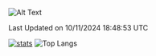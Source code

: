 ![Alt Text](https://media.tenor.com/3Gehha8RO-sAAAAC/goose-dance.gif)

<!--START_SECTION:waka-->

 Last Updated on 10/11/2024 18:48:53 UTC
<!--END_SECTION:waka-->
[![stats](https://github-readme-stats-rose-phi.vercel.app/api?username=jxncted&count_private=true)](https://github.com/jxncted/github-readme-stats)
![Top Langs](https://github-readme-stats-rose-phi.vercel.app/api/top-langs/?username=jxncted\&layout=compact&hide=c,assembly,jupyter%20notebook)
